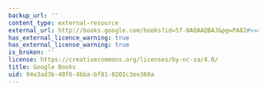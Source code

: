 ```yaml
---
backup_url: ''
content_type: external-resource
external_url: http://books.google.com/books?id=5f-NAQAAQBAJ&pg=PA82#v=onepage
has_external_licence_warning: true
has_external_license_warning: true
is_broken: ''
license: https://creativecommons.org/licenses/by-nc-sa/4.0/
title: Google Books
uid: 94e3ad3b-48f6-4bba-bf81-0201c3ee360a
---
```


